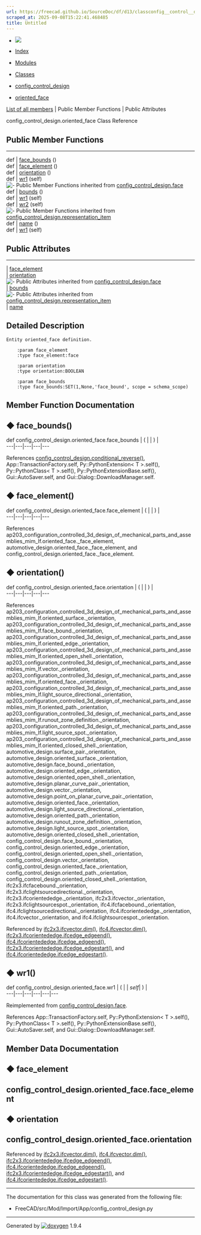 ```yaml
---
url: https://freecad.github.io/SourceDoc/df/d13/classconfig__control__design_1_1oriented__face.html
scraped_at: 2025-09-08T15:22:41.468485
title: Untitled
---
```


  * [ ![](https://www.freecad.org/svg/logo-freecad.svg) ](https://freecadweb.org "FreeCAD")
  * [Index](../../index.html "Index")
  * [Modules](../../modules.html "Modules list")
  * [Classes](../../annotated.html "Annotated list")

  * [config_control_design](../../d4/d07/namespaceconfig__control__design.html)
  * [oriented_face](../../df/d13/classconfig__control__design_1_1oriented__face.html)

[List of all members](../../d5/d7f/classconfig__control__design_1_1oriented__face-members.html) | Public Member Functions | Public Attributes

config_control_design.oriented_face Class Reference

##  Public Member Functions  
  
---  
def | [face_bounds](../../df/d13/classconfig__control__design_1_1oriented__face.html#a0c9bee0e6dbab6620d88f43e05433cdb) ()  
def | [face_element](../../df/d13/classconfig__control__design_1_1oriented__face.html#a642a413ed0cb535f1f97466bfcdb952f) ()  
def | [orientation](../../df/d13/classconfig__control__design_1_1oriented__face.html#a30e25aa3274b6cc1d02a3d989fc55aef) ()  
def | [wr1](../../df/d13/classconfig__control__design_1_1oriented__face.html#a02dac2e1235628092f8fbe4e2e5cd28a) (self)  
![-](../../closed.png) Public Member Functions inherited from
[config_control_design.face](../../d3/d78/classconfig__control__design_1_1face.html)  
def | [bounds](../../d3/d78/classconfig__control__design_1_1face.html#a313840aa2d165b012db67959d15aa6d2) ()  
def | [wr1](../../d3/d78/classconfig__control__design_1_1face.html#a047aab57b192ef6ce0bb7924eafc9bd4) (self)  
def | [wr2](../../d3/d78/classconfig__control__design_1_1face.html#ac882f231c3972a4f8938f97eecbf0774) (self)  
![-](../../closed.png) Public Member Functions inherited from
[config_control_design.representation_item](../../d9/d69/classconfig__control__design_1_1representation__item.html)  
def | [name](../../d9/d69/classconfig__control__design_1_1representation__item.html#a5ea878073c85170f328deff23a9c5732) ()  
def | [wr1](../../d9/d69/classconfig__control__design_1_1representation__item.html#a4cdc1db49341dedc8f271ec89801c713) (self)  
  
##  Public Attributes  
  
---  
|
[face_element](../../df/d13/classconfig__control__design_1_1oriented__face.html#aae731c788bb0d19eae08e891e38f3244)  
|
[orientation](../../df/d13/classconfig__control__design_1_1oriented__face.html#a58c2c26d1d2cb953b4a7812c794e2605)  
![-](../../closed.png) Public Attributes inherited from
[config_control_design.face](../../d3/d78/classconfig__control__design_1_1face.html)  
|
[bounds](../../d3/d78/classconfig__control__design_1_1face.html#acd48bf7a8d0eb03155bb61c39a19cbc8)  
![-](../../closed.png) Public Attributes inherited from
[config_control_design.representation_item](../../d9/d69/classconfig__control__design_1_1representation__item.html)  
|
[name](../../d9/d69/classconfig__control__design_1_1representation__item.html#a0e8be677f8410825a46422f3c0e1c128)  
  
## Detailed Description

    
    
    Entity oriented_face definition.
    
        :param face_element
        :type face_element:face
    
        :param orientation
        :type orientation:BOOLEAN
    
        :param face_bounds
        :type face_bounds:SET(1,None,'face_bound', scope = schema_scope)

## Member Function Documentation

## ◆ face_bounds()

def config_control_design.oriented_face.face_bounds  | ( | | ) |   
---|---|---|---|---  
  
References
[config_control_design.conditional_reverse()](../../d4/d07/namespaceconfig__control__design.html#acfc4ecb160dfb8077be5a52b6e5b962a),
App::TransactionFactory.self, Py::PythonExtension< T >.self(),
Py::PythonClass< T >.self(), Py::PythonExtensionBase.self(),
Gui::AutoSaver.self, and Gui::Dialog::DownloadManager.self.

## ◆ face_element()

def config_control_design.oriented_face.face_element  | ( | | ) |   
---|---|---|---|---  
  
References
ap203_configuration_controlled_3d_design_of_mechanical_parts_and_assemblies_mim_lf.oriented_face._face_element,
automotive_design.oriented_face._face_element, and
config_control_design.oriented_face._face_element.

## ◆ orientation()

def config_control_design.oriented_face.orientation  | ( | | ) |   
---|---|---|---|---  
  
References
ap203_configuration_controlled_3d_design_of_mechanical_parts_and_assemblies_mim_lf.oriented_surface._orientation,
ap203_configuration_controlled_3d_design_of_mechanical_parts_and_assemblies_mim_lf.face_bound._orientation,
ap203_configuration_controlled_3d_design_of_mechanical_parts_and_assemblies_mim_lf.oriented_edge._orientation,
ap203_configuration_controlled_3d_design_of_mechanical_parts_and_assemblies_mim_lf.oriented_open_shell._orientation,
ap203_configuration_controlled_3d_design_of_mechanical_parts_and_assemblies_mim_lf.vector._orientation,
ap203_configuration_controlled_3d_design_of_mechanical_parts_and_assemblies_mim_lf.oriented_face._orientation,
ap203_configuration_controlled_3d_design_of_mechanical_parts_and_assemblies_mim_lf.light_source_directional._orientation,
ap203_configuration_controlled_3d_design_of_mechanical_parts_and_assemblies_mim_lf.oriented_path._orientation,
ap203_configuration_controlled_3d_design_of_mechanical_parts_and_assemblies_mim_lf.runout_zone_definition._orientation,
ap203_configuration_controlled_3d_design_of_mechanical_parts_and_assemblies_mim_lf.light_source_spot._orientation,
ap203_configuration_controlled_3d_design_of_mechanical_parts_and_assemblies_mim_lf.oriented_closed_shell._orientation,
automotive_design.surface_pair._orientation,
automotive_design.oriented_surface._orientation,
automotive_design.face_bound._orientation,
automotive_design.oriented_edge._orientation,
automotive_design.oriented_open_shell._orientation,
automotive_design.planar_curve_pair._orientation,
automotive_design.vector._orientation,
automotive_design.point_on_planar_curve_pair._orientation,
automotive_design.oriented_face._orientation,
automotive_design.light_source_directional._orientation,
automotive_design.oriented_path._orientation,
automotive_design.runout_zone_definition._orientation,
automotive_design.light_source_spot._orientation,
automotive_design.oriented_closed_shell._orientation,
config_control_design.face_bound._orientation,
config_control_design.oriented_edge._orientation,
config_control_design.oriented_open_shell._orientation,
config_control_design.vector._orientation,
config_control_design.oriented_face._orientation,
config_control_design.oriented_path._orientation,
config_control_design.oriented_closed_shell._orientation,
ifc2x3.ifcfacebound._orientation,
ifc2x3.ifclightsourcedirectional._orientation,
ifc2x3.ifcorientededge._orientation, ifc2x3.ifcvector._orientation,
ifc2x3.ifclightsourcespot._orientation, ifc4.ifcfacebound._orientation,
ifc4.ifclightsourcedirectional._orientation,
ifc4.ifcorientededge._orientation, ifc4.ifcvector._orientation, and
ifc4.ifclightsourcespot._orientation.

Referenced by
[ifc2x3.ifcvector.dim()](../../d3/d7f/classifc2x3_1_1ifcvector.html#acba206090ebaf1068c18b522050ab356),
[ifc4.ifcvector.dim()](../../d0/d94/classifc4_1_1ifcvector.html#a472491a5b13134e67210054e2ac45890),
[ifc2x3.ifcorientededge.ifcedge_edgeend()](../../de/d2d/classifc2x3_1_1ifcorientededge.html#a48ae1b77c8027eb94457c5b2f5ce9d57),
[ifc4.ifcorientededge.ifcedge_edgeend()](../../db/d8f/classifc4_1_1ifcorientededge.html#a7c669bd36e25635cb26bfb6d77c00868),
[ifc2x3.ifcorientededge.ifcedge_edgestart()](../../de/d2d/classifc2x3_1_1ifcorientededge.html#ad883a6cb358a09f6d01852c81a9fbb14),
and
[ifc4.ifcorientededge.ifcedge_edgestart()](../../db/d8f/classifc4_1_1ifcorientededge.html#af7e5ed22105ed5dc292ee815e78c50cd).

## ◆ wr1()

def config_control_design.oriented_face.wr1  | ( |  | _self_| ) |   
---|---|---|---|---|---  
  
Reimplemented from
[config_control_design.face](../../d3/d78/classconfig__control__design_1_1face.html#a047aab57b192ef6ce0bb7924eafc9bd4).

References App::TransactionFactory.self, Py::PythonExtension< T >.self(),
Py::PythonClass< T >.self(), Py::PythonExtensionBase.self(),
Gui::AutoSaver.self, and Gui::Dialog::DownloadManager.self.

## Member Data Documentation

## ◆ face_element

config_control_design.oriented_face.face_element  
---  
  
## ◆ orientation

config_control_design.oriented_face.orientation  
---  
  
Referenced by
[ifc2x3.ifcvector.dim()](../../d3/d7f/classifc2x3_1_1ifcvector.html#acba206090ebaf1068c18b522050ab356),
[ifc4.ifcvector.dim()](../../d0/d94/classifc4_1_1ifcvector.html#a472491a5b13134e67210054e2ac45890),
[ifc2x3.ifcorientededge.ifcedge_edgeend()](../../de/d2d/classifc2x3_1_1ifcorientededge.html#a48ae1b77c8027eb94457c5b2f5ce9d57),
[ifc4.ifcorientededge.ifcedge_edgeend()](../../db/d8f/classifc4_1_1ifcorientededge.html#a7c669bd36e25635cb26bfb6d77c00868),
[ifc2x3.ifcorientededge.ifcedge_edgestart()](../../de/d2d/classifc2x3_1_1ifcorientededge.html#ad883a6cb358a09f6d01852c81a9fbb14),
and
[ifc4.ifcorientededge.ifcedge_edgestart()](../../db/d8f/classifc4_1_1ifcorientededge.html#af7e5ed22105ed5dc292ee815e78c50cd).

* * *

The documentation for this class was generated from the following file:

  * FreeCAD/src/Mod/Import/App/config_control_design.py

* * *

Generated by
[![doxygen](../../doxygen.svg)](https://www.doxygen.org/index.html) 1.9.4

